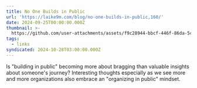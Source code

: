 ```yaml
---
title: No One Builds in Public
url: 'https://laike9m.com/blog/no-one-builds-in-public,160/'
date: 2024-09-25T00:00:00.000Z
thumbnail: >-
  https://github.com/user-attachments/assets/f9c28944-bbcf-446f-86da-5cf4fef6964b
tags:
  - links
syndicated: 2024-10-28T03:00:00.000Z
---
```


Is "building in public" becoming more about bragging than valuable insights about someone's journey? Interesting thoughts especially as we see more and more organizations also embrace an "organizing in public" mindset.
